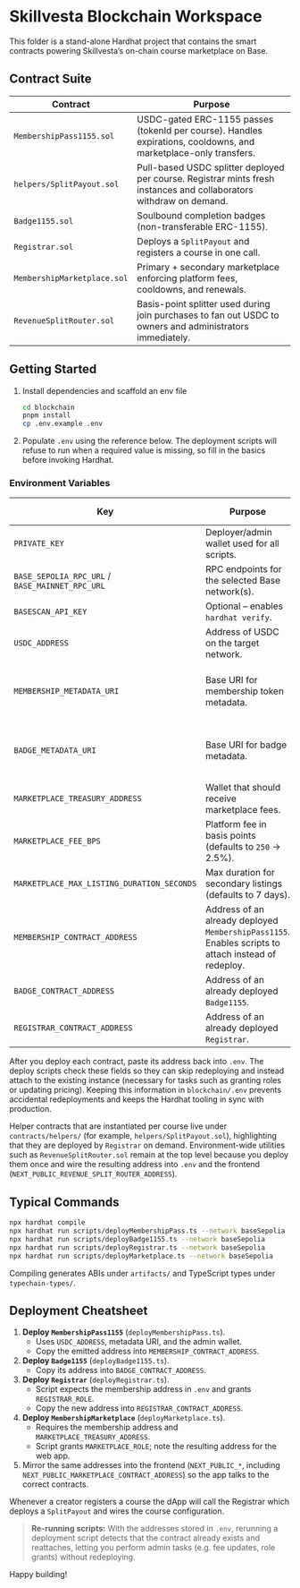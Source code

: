# Skillvesta Blockchain Workspace

This folder is a stand-alone Hardhat project that contains the smart contracts powering Skillvesta’s on-chain course marketplace on Base.

## Contract Suite

| Contract                 | Purpose                                                                                                              |
| ------------------------ | -------------------------------------------------------------------------------------------------------------------- |
| `MembershipPass1155.sol` | USDC-gated ERC-1155 passes (tokenId per course). Handles expirations, cooldowns, and marketplace-only transfers.    |
| `helpers/SplitPayout.sol`| Pull-based USDC splitter deployed per course. Registrar mints fresh instances and collaborators withdraw on demand. |
| `Badge1155.sol`          | Soulbound completion badges (non-transferable ERC-1155).                                                             |
| `Registrar.sol`          | Deploys a `SplitPayout` and registers a course in one call.                                                          |
| `MembershipMarketplace.sol` | Primary + secondary marketplace enforcing platform fees, cooldowns, and renewals.                                |
| `RevenueSplitRouter.sol` | Basis-point splitter used during join purchases to fan out USDC to owners and administrators immediately.          |

## Getting Started

1. Install dependencies and scaffold an env file

   ```bash
   cd blockchain
   pnpm install
   cp .env.example .env
   ```

2. Populate `.env` using the reference below. The deployment scripts will refuse
   to run when a required value is missing, so fill in the basics before
   invoking Hardhat.

### Environment Variables

| Key                                       | Purpose                                                                                             | When to provide it                         |
| ----------------------------------------- | --------------------------------------------------------------------------------------------------- | ------------------------------------------ |
| `PRIVATE_KEY`                             | Deployer/admin wallet used for all scripts.                                                         | **Before** first deployment                |
| `BASE_SEPOLIA_RPC_URL` / `BASE_MAINNET_RPC_URL` | RPC endpoints for the selected Base network(s).                                                     | **Before** first deployment                |
| `BASESCAN_API_KEY`                        | Optional – enables `hardhat verify`.                                                                | Optional                                   |
| `USDC_ADDRESS`                            | Address of USDC on the target network.                                                              | **Before** first deployment                |
| `MEMBERSHIP_METADATA_URI`                 | Base URI for membership token metadata.                                                             | Before deployment (or leave blank to skip) |
| `BADGE_METADATA_URI`                      | Base URI for badge metadata.                                                                        | Before deployment (or leave blank to skip) |
| `MARKETPLACE_TREASURY_ADDRESS`            | Wallet that should receive marketplace fees.                                                        | **Before** marketplace deployment          |
| `MARKETPLACE_FEE_BPS`                     | Platform fee in basis points (defaults to `250` → 2.5%).                                            | Optional                                   |
| `MARKETPLACE_MAX_LISTING_DURATION_SECONDS`| Max duration for secondary listings (defaults to 7 days).                                           | Optional                                   |
| `MEMBERSHIP_CONTRACT_ADDRESS`             | Address of an already deployed `MembershipPass1155`. Enables scripts to attach instead of redeploy. | **After** first deployment                 |
| `BADGE_CONTRACT_ADDRESS`                  | Address of an already deployed `Badge1155`.                                                         | **After** first deployment                 |
| `REGISTRAR_CONTRACT_ADDRESS`              | Address of an already deployed `Registrar`.                                                         | **After** first deployment                 |

After you deploy each contract, paste its address back into `.env`. The deploy
scripts check these fields so they can skip redeploying and instead attach to
the existing instance (necessary for tasks such as granting roles or updating
pricing). Keeping this information in `blockchain/.env` prevents accidental
redeployments and keeps the Hardhat tooling in sync with production.

Helper contracts that are instantiated per course live under `contracts/helpers/` (for example, `helpers/SplitPayout.sol`), highlighting that they are deployed by `Registrar` on demand. Environment-wide utilities such as `RevenueSplitRouter.sol` remain at the top level because you deploy them once and wire the resulting address into `.env` and the frontend (`NEXT_PUBLIC_REVENUE_SPLIT_ROUTER_ADDRESS`).

## Typical Commands

```bash
npx hardhat compile
npx hardhat run scripts/deployMembershipPass.ts --network baseSepolia
npx hardhat run scripts/deployBadge1155.ts --network baseSepolia
npx hardhat run scripts/deployRegistrar.ts --network baseSepolia
npx hardhat run scripts/deployMarketplace.ts --network baseSepolia
```

Compiling generates ABIs under `artifacts/` and TypeScript types under `typechain-types/`.

## Deployment Cheatsheet

1. **Deploy `MembershipPass1155`** (`deployMembershipPass.ts`).
   - Uses `USDC_ADDRESS`, metadata URI, and the admin wallet.
   - Copy the emitted address into `MEMBERSHIP_CONTRACT_ADDRESS`.
2. **Deploy `Badge1155`** (`deployBadge1155.ts`).
   - Copy its address into `BADGE_CONTRACT_ADDRESS`.
3. **Deploy `Registrar`** (`deployRegistrar.ts`).
   - Script expects the membership address in `.env` and grants `REGISTRAR_ROLE`.
   - Copy the new address into `REGISTRAR_CONTRACT_ADDRESS`.
4. **Deploy `MembershipMarketplace`** (`deployMarketplace.ts`).
   - Requires the membership address and `MARKETPLACE_TREASURY_ADDRESS`.
   - Script grants `MARKETPLACE_ROLE`; note the resulting address for the web app.
5. Mirror the same addresses into the frontend (`NEXT_PUBLIC_*`, including
   `NEXT_PUBLIC_MARKETPLACE_CONTRACT_ADDRESS`) so the app talks to the correct contracts.

Whenever a creator registers a course the dApp will call the Registrar which deploys a `SplitPayout` and wires the course configuration.

> **Re-running scripts:** With the addresses stored in `.env`, rerunning a
> deployment script detects that the contract already exists and reattaches,
> letting you perform admin tasks (e.g. fee updates, role grants) without
> redeploying.

Happy building!
